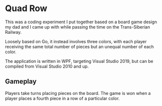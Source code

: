 # Quad Row

This was a coding experiment I put together based on a board game design my dad and I came up with while passing the time on the Trans-Siberian Railway.

Loosely based on Go, it instead involves three colors, with each player receiving the same total number of pieces but an unequal number of each color.

The application is written in WPF, targeting Visual Studio 2019, but can be compiled from Visual Studio 2010 and up.

## Gameplay

Players take turns placing pieces on the board. The game is won when a player places a fourth piece in a row of a particular color.